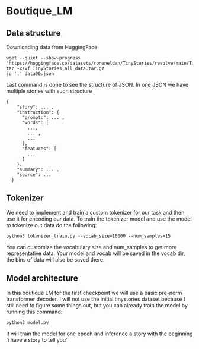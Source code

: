 # Boutique_LM

## Data structure

Downloading data from HuggingFace

```
wget --quiet --show-progress "https://huggingface.co/datasets/roneneldan/TinyStories/resolve/main/TinyStories_all_data.tar.gz"
tar -xzvf TinyStories_all_data.tar.gz
jq '.' data00.json
```

Last command is done to see the structure of JSON. In one JSON we have multiple stories with such structure

```
{
    "story": ... ,
    "instruction": {
      "prompt:": ... ,
      "words": [
        ...,
        ... ,
        ...
      ],
      "features": [
        ...
      ]
    },
    "summary": ... ,
    "source": ...
  }
```

## Tokenizer

We need to implement and train a custom tokenizer for our task and then use it for encoding our data.
To train the tokenizer model and use the model to tokenize out data do the following:

```
python3 tokenizer_train.py --vocab_size=16000 --num_samples=15
```
You can customize the vocabulary size and num_samples to get more representative data. 
Your model and vocab will be saved in the vocab dir, the bins of data will also be saved there.

## Model architecture

In this boutique LM for the first checkpoint we will use a basic pre-norm transformer decoder. I will not use the initial tinystories dataset because I still need to figure some things out, but you can already train the model by running this command:

```
python3 model.py
```
It will train the model for one epoch and inference a story with the beginning 'i have a story to tell you'
